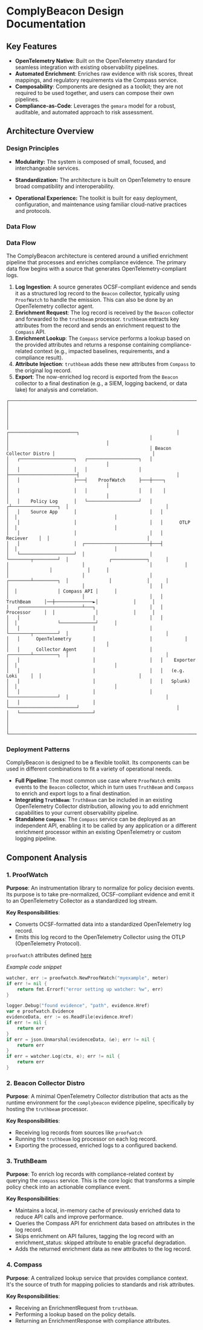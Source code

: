 # ComplyBeacon Design Documentation

## Key Features

- **OpenTelemetry Native**: Built on the OpenTelemetry standard for seamless integration with existing observability pipelines.
- **Automated Enrichment**: Enriches raw evidence with risk scores, threat mappings, and regulatory requirements via the Compass service.
- **Composability**: Components are designed as a toolkit; they are not required to be used together, and users can compose their own pipelines.
- **Compliance-as-Code**: Leverages the `gemara` model for a robust, auditable, and automated approach to risk assessment.

## Architecture Overview

### Design Principles

* **Modularity:** The system is composed of small, focused, and interchangeable services.

* **Standardization:** The architecture is built on OpenTelemetry to ensure broad compatibility and interoperability.

* **Operational Experience:** The toolkit is built for easy deployment, configuration, and maintenance using familiar cloud-native practices and protocols.

### Data Flow

### Data Flow

The ComplyBeacon architecture is centered around a unified enrichment pipeline that processes and enriches compliance evidence. The primary data flow begins with a source that generates OpenTelemetry-compliant logs.

1.  **Log Ingestion**: A source generates OCSF-compliant evidence and sends it as a structured log record to the `Beacon` collector, typically using `ProofWatch` to handle the emission. This can also be done by an OpenTelemetry collector agent.
2.  **Enrichment Request**: The log record is received by the `Beacon` collector and forwarded to the `truthbeam` processor. `truthbeam` extracts key attributes from the record and sends an enrichment request to the `Compass` API.
3.  **Enrichment Lookup**: The `Compass` service performs a lookup based on the provided attributes and returns a response containing compliance-related context (e.g., impacted baselines, requirements, and a compliance result).
4.  **Attribute Injection**: `truthbeam` adds these new attributes from `Compass` to the original log record.
5.  **Export**: The now-enriched log record is exported from the `Beacon` collector to a final destination (e.g., a SIEM, logging backend, or data lake) for analysis and correlation.

```
┌───────────────────────────────────────────────────────────────────────────────────────────────────────────────────┐
│                                                                                                                   │
│                                                                                                                   │
│                                                    ┌─────────────────────────┐                                    │
│                                                    │                         │                                    │
│                                                    │ Beacon Collector Distro │                                    │
│   ┌────────────────────┐   ┌───────────────────┐   │                         │                                    │
│   │                    │   │                   │   ├─────────────────────────┤                                    │
│   │                    ├───┤    ProofWatch     ├───┼────┐                    │                                    │
│   │                    │   │                   │   │    │                    │                                    │
│   │    Policy Log      │   └───────────────────┘   │   ┌┴─────────────────┐  │                                    │
│   │    Source App      │                           │   │                  │  │                                    │
│   │                    │                           │   │      OTLP        │  │                                    │
│   │                    │                           │   │      Reciever    │  │                                    │
│   │                    │  ┌────────────────────────┼───┤                  │  │                                    │
│   └────────────────────┘  │                        │   └────────┬─────────┘  │               ┌─────────────┐      │
│                           │                        │            │            │               │             │      │
│                           │                        │   ┌────────┴─────────┐  │               │             │      │
│                           │                        │   │                  │  │               │ Compass API │      │
│                           │                        │   │    TruthBeam     │──┼──────────────►│             │      │
│   ┌───────────────────────┴───┐                    │   │    Processor     │  │               │             │      │
│   │                           │                    │   │                  │  │               └─────────────┘      │
│   │                           │                    │   └────────┬─────────┘  │                                    │
│   │      OpenTelemetry        │                    │            │            │                                    │
│   │      Collector Agent      │                    │   ┌────────┴─────────┐  │                                    │
│   │                           │                    │   │    Exporter      │  │                                    │
│   │                           │                    │   │   (e.g. Loki     │  │                                    │
│   │                           │                    │   │   Splunk)        │  │                                    │
│   │                           │                    │   └──────────────────┘  │                                    │
│   │                           │                    └─────────────────────────┘                                    │
│   └───────────────────────────┘                                                                                   │
│                                                                                                                   │
└───────────────────────────────────────────────────────────────────────────────────────────────────────────────────┘
```

### Deployment Patterns

ComplyBeacon is designed to be a flexible toolkit. Its components can be used in different combinations to fit a variety of operational needs.

* **Full Pipeline**: The most common use case where `ProofWatch` emits events to the `Beacon` collector, which in turn uses `TruthBeam` and `Compass` to enrich and export logs to a final destination.
* **Integrating `TruthBeam`**: `TruthBeam` can be included in an existing OpenTelemetry Collector distribution, allowing you to add enrichment capabilities to your current observability pipeline.
* **Standalone `Compass`**: The `Compass` service can be deployed as an independent API, enabling it to be called by any application or a different enrichment processor within an existing OpenTelemetry or custom logging pipeline.

## Component Analysis

### 1. ProofWatch

**Purpose**: An instrumentation library to normalize for policy decision events. Its purpose is to take pre-normalized, OCSF-compliant evidence and emit it to an OpenTelemetry Collector as a standardized log stream.

**Key Responsibilities**:
* Converts OCSF-formatted data into a standardized OpenTelemetry log record.
* Emits this log record to the OpenTelemetry Collector using the OTLP (OpenTelemetry Protocol).

`proofwatch` attributes defined [here](./attributes)

_Example code snippet_
```go
watcher, err := proofwatch.NewProofWatch("myexample", meter)
if err != nil {
    return fmt.Errorf("error setting up watcher: %w", err)
}

logger.Debug("found evidence", "path", evidence.Href)
var e proofwatch.Evidence
evidenceData, err := os.ReadFile(evidence.Href)
if err != nil {
    return err
}
if err = json.Unmarshal(evidenceData, &e); err != nil {
    return err
}
if err = watcher.Log(ctx, e); err != nil {
    return err
}
```

### 2. Beacon Collector Distro

**Purpose**: A minimal OpenTelemetry Collector distribution that acts as the runtime environment for the `complybeacon` evidence pipeline, specifically by hosting the `truthbeam` processor.

**Key Responsibilities**:
* Receiving log records from sources like `proofwatch`
* Running the `truthbeam` log processor on each log record.
* Exporting the processed, enriched logs to a configured backend.

### 3. TruthBeam

**Purpose**: To enrich log records with compliance-related context by querying the `compass` service. This is the core logic that transforms a simple policy check into an actionable compliance event.

**Key Responsibilities**:
* Maintains a local, in-memory cache of previously enriched data to reduce API calls and improve performance.
* Queries the Compass API for enrichment data based on attributes in the log record.
* Skips enrichment on API failures, tagging the log record with an enrichment_status: skipped attribute to enable graceful degradation.
* Adds the returned enrichment data as new attributes to the log record.

### 4. Compass

**Purpose**: A centralized lookup service that provides compliance context. It's the source of truth for mapping policies to standards and risk attributes.

**Key Responsibilities**:
* Receiving an EnrichmentRequest from `truthbeam`.
* Performing a lookup based on the policy details.
* Returning an EnrichmentResponse with compliance attributes.
